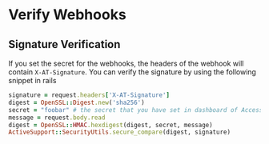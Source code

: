 # Verify Webhooks

## Signature Verification

If you set the secret for the webhooks, the headers of the webhook will contain `X-AT-Signature`. You can
verify the signature by using the following snippet in rails


```ruby
signature = request.headers['X-AT-Signature']
digest = OpenSSL::Digest.new('sha256')
secret = "foobar" # the secret that you have set in dashboard of Accesstype
message = request.body.read
digest = OpenSSL::HMAC.hexdigest(digest, secret, message)
ActiveSupport::SecurityUtils.secure_compare(digest, signature)
```
